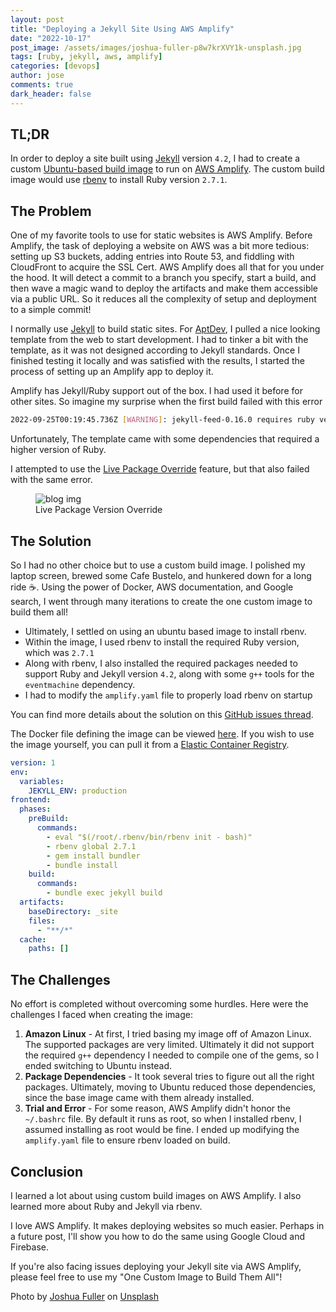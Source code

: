 ```yaml
---
layout: post
title: "Deploying a Jekyll Site Using AWS Amplify"
date: "2022-10-17"
post_image: /assets/images/joshua-fuller-p8w7krXVY1k-unsplash.jpg
tags: [ruby, jekyll, aws, amplify]
categories: [devops]
author: jose
comments: true
dark_header: false
---
```


## TL;DR

In order to deploy a site built using [Jekyll](https://jekyllrb.com/) version `4.2`, I had to create a custom [Ubuntu-based build image](https://github.com/AptDevCode/aws-amplify-build-image) to run on [AWS Amplify](https://docs.aws.amazon.com/amplify/latest/userguide/welcome.html). The custom build image would use [rbenv](https://github.com/rbenv/rbenv) to install Ruby version `2.7.1`.

## The Problem

One of my favorite tools to use for static websites is AWS Amplify. Before Amplify, the task of deploying a website on AWS was a bit more tedious: setting up S3 buckets, adding entries into Route 53, and fiddling with CloudFront to acquire the SSL Cert. AWS Amplify does all that for you under the hood. It will detect a commit to a branch you specify, start a build, and then wave a magic wand to deploy the artifacts and make them accessible via a public URL. So it reduces all the complexity of setup and deployment to a simple commit!

I normally use [Jekyll](https://jekyllrb.com/) to build static sites. For [AptDev](https://aptdev.online), I pulled a nice looking template from the web to start development. I had to tinker a bit with the template, as it was not designed according to Jekyll standards. Once I finished testing it locally and was satisfied with the results, I started the process of setting up an Amplify app to deploy it.

Amplify has Jekyll/Ruby support out of the box. I had used it before for other sites. So imagine my surprise when the first build failed with this error

```bash
2022-09-25T00:19:45.736Z [WARNING]: jekyll-feed-0.16.0 requires ruby version >= 2.5.0, which is incompatible with the current version, ruby 2.4.6p354
```

Unfortunately, The template came with some dependencies that required a higher version of Ruby.

I attempted to use the [Live Package Override](https://docs.aws.amazon.com/amplify/latest/userguide/custom-build-image.html#setup-live-updates) feature, but that also failed with the same error.

<figure class="figure">
  <img
    src="{{site.baseurl}}/assets/images/screenshots/2022-10-17_screenshot1.png"
    alt="blog img"
  />
  <figcaption class="figure-caption text-center">
    Live Package Version Override
  </figcaption>
</figure>

## The Solution

So I had no other choice but to use a custom build image. I polished my laptop screen, brewed some Cafe Bustelo, and hunkered down for a long ride ☕. Using the power of Docker, AWS documentation, and Google search, I went through many iterations to create the one custom image to build them all!

- Ultimately, I settled on using an ubuntu based image to install rbenv.
- Within the image, I used rbenv to install the required Ruby version, which was `2.7.1`
- Along with rbenv, I also installed the required packages needed to support Ruby and Jekyll version `4.2`, along with some `g++` tools for the `eventmachine` dependency.
- I had to modify the `amplify.yaml` file to properly load rbenv on startup

You can find more details about the solution on this [GitHub issues thread](https://github.com/aws-amplify/amplify-hosting/issues/2565#issuecomment-1279684405).

The Docker file defining the image can be viewed [here](https://github.com/AptDevCode/aws-amplify-build-image/blob/develop/amplify-ruby-build/Dockerfile). If you wish to use the image yourself, you can pull it from a [Elastic Container Registry](https://gallery.ecr.aws/z8u1m2l7/aptdev/amplify-ruby-build).

```yaml
version: 1
env:
  variables:
    JEKYLL_ENV: production
frontend:
  phases:
    preBuild:
      commands:
        - eval "$(/root/.rbenv/bin/rbenv init - bash)"
        - rbenv global 2.7.1
        - gem install bundler
        - bundle install
    build:
      commands:
        - bundle exec jekyll build
  artifacts:
    baseDirectory: _site
    files:
      - "**/*"
  cache:
    paths: []
```

## The Challenges

No effort is completed without overcoming some hurdles. Here were the challenges I faced when creating the image:

1. **Amazon Linux** - At first, I tried basing my image off of Amazon Linux. The supported packages are very limited. Ultimately it did not support the required `g++` dependency I needed to compile one of the gems, so I ended switching to Ubuntu instead.
1. **Package Dependencies** - It took several tries to figure out all the right packages. Ultimately, moving to Ubuntu reduced those dependencies, since the base image came with them already installed.
1. **Trial and Error** - For some reason, AWS Amplify didn't honor the `~/.bashrc` file. By default it runs as root, so when I installed rbenv, I assumed installing as root would be fine. I ended up modifying the `amplify.yaml` file to ensure rbenv loaded on build.

## Conclusion

I learned a lot about using custom build images on AWS Amplify. I also learned more about Ruby and Jekyll via rbenv.

I love AWS Amplify. It makes deploying websites so much easier. Perhaps in a future post, I'll show you how to do the same using Google Cloud and Firebase.

If you're also facing issues deploying your Jekyll site via AWS Amplify, please feel free to use my "One Custom Image to Build Them All"!

Photo by [Joshua Fuller](https://unsplash.com/@joshuafuller?utm_source=unsplash&utm_medium=referral&utm_content=creditCopyText) on [Unsplash](https://unsplash.com/s/photos/ruby?utm_source=unsplash&utm_medium=referral&utm_content=creditCopyText)

